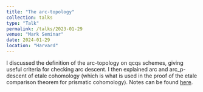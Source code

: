 ```yaml
---
title: "The arc-topology"
collection: talks
type: "Talk"
permalink: /talks/2023-01-29
venue: "Mark Seminar"
date: 2024-01-29
location: "Harvard"
---
```


I discussed the definition of the arc-topology on qcqs schemes, giving useful criteria for checking arc descent. I then explained arc and arc_p-descent of etale cohomology (which is what is used in the proof of the etale comparison theorem for prismatic cohomology). Notes can be found [here](https://dpentland.github.io/files/arc.pdf).